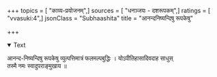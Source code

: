 +++
topics = [ "काव्य-प्रयोजनम्",]
sources = [ "धनञ्जयः - दशरूपकम्",]
ratings = [ "vvasuki:4",]
jsonClass = "Subhaashita"
title = "आनन्दनिष्यन्दिषु रूपकेषु"

+++

<details open><summary>Text</summary>

आनन्द-निष्यन्दिषु रूपकेषु
व्युत्पत्तिमात्रं फलमल्पबुद्धिः ।
योऽपीतिहासादिवदाह साधुस्  
तस्मै नमः स्वादुपराङ्मुखाय ॥
</details>
